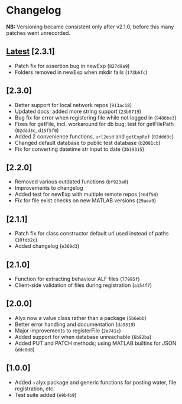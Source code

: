 # Changelog

**NB:** Versioning became consistent only after v2.1.0, before this many patches went unrecorded.

## [Latest](https://github.com/cortex-lab/alyx-matlab/commits/master) [2.3.1]

- Patch fix for assertion bug in newExp (`827d8a9`)
- Folders removed in newExp when mkdir fails (`173b6fc`)

## [2.3.0]

- Better support for local network repos (`913ac18`)
- Updated docs; added more string support (`23b0719`)
- Bug fix for error when registering file while not logged in (`9486be3`)
- Fixes for getFile, incl. workaround for db bug; test for getFilePath (`02ddd3c`, `d15f5f0`)
- Added 2 convenience functions, `url2eid` and `getExpRef` (`02ddd3c`)
- Changed default database to public test database (`b2081cb`)
- Fix for converting datetime str input to date (`3b19315`)

## [2.2.0]

- Removed various outdated functions (`bf923a0`)
- Improvements to changelog
- Added test for newExp with multiple remote repos (`e6df58`)
- Fix for file exist checks on new MATLAB versions (`29aea9`)

## [2.1.1]

- Patch fix for class constructor default url used instead of paths (`10fdb2c`)
- Added changelog (`e369d3`)

## [2.1.0]

- Function for extracting behaviour ALF files (`77995f`)
- Client-side validation of files during registration (`a154f7`)

## [2.0.0]

- Alyx now a value class rather than a package (`5b6ebb`)
- Better error handling and documentation (`da9319`)
- Major improvements to registerFile (`2e741c`)
- Added support for when database unreachable (`6b92ba`)
- Added PUT and PATCH methods; using MATLAB builtins for JSON (`ddc0d8`)

## [1.0.0]

- Added +alyx package and generic functions for posting water, file registration, etc.
- Test suite added (`e9b4b9`)
